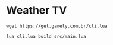 # Weather TV

```
wget https://get.gamely.com.br/cli.lua
```

```
lua cli.lua build src/main.lua
```
